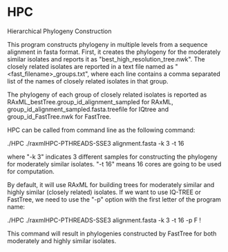 # HPC
Hierarchical Phylogeny Construction

This program constructs phylogeny in multiple levels from a sequence alignment in fasta format. First, it creates the phylogeny for the moderately similar isolates and reports it as "best_high_resolution_tree.nwk". The closely related isolates are reported in a text file named as "<fast_filename>_groups.txt", where each line contains a comma separated list of the names of closely related isolates in that group.

The phylogeny of each group of closely related isolates is reported as RAxML_bestTree.group_id_alignment_sampled for RAxML, group_id_alignment_sampled.fasta.treefile for IQtree and group_id_FastTree.nwk for FastTree.  

HPC can be called from command line as the following command:

./HPC ./raxmlHPC-PTHREADS-SSE3 alignment.fasta -k 3 -t 16

where "-k 3" indicates 3 different samples for constructing the phylogeny for moderately similar isolates. "-t 16" means 16 cores are going to be used for computation. 

By default, it will use RAxML for building trees for moderately similar and highly similar (closely related) isolates. If we want to use IQ-TREE or FastTree, we need to use the "-p" option with the first letter of the program name:

./HPC ./raxmlHPC-PTHREADS-SSE3 alignment.fasta -k 3 -t 16 -p F !

This command will result in phylogenies constructed by FastTree for both moderately and highly similar isolates. 
